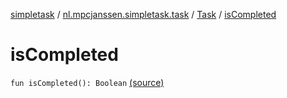 [simpletask](../../index.md) / [nl.mpcjanssen.simpletask.task](../index.md) / [Task](index.md) / [isCompleted](.)

# isCompleted

`fun isCompleted(): Boolean` [(source)](https://github.com/mpcjanssen/simpletask-android/blob/master/src/main/java/nl/mpcjanssen/simpletask/task/Task.kt#L292)